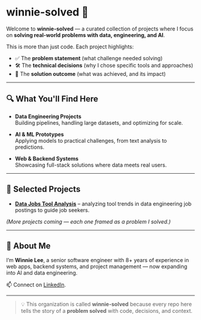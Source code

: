 # winnie-solved 🧩

Welcome to **winnie-solved** — a curated collection of projects where I focus on **solving real-world problems with data, engineering, and AI**.  

This is more than just code. Each project highlights:  
- ✅ The **problem statement** (what challenge needed solving)  
- 🛠️ The **technical decisions** (why I chose specific tools and approaches)  
- 🚀 The **solution outcome** (what was achieved, and its impact)  

---

## 🔍 What You'll Find Here

- **Data Engineering Projects**  
  Building pipelines, handling large datasets, and optimizing for scale.  

- **AI & ML Prototypes**  
  Applying models to practical challenges, from text analysis to predictions.  

- **Web & Backend Systems**  
  Showcasing full-stack solutions where data meets real users.  

---

## 🌟 Selected Projects
- [**Data Jobs Tool Analysis**](https://) – analyzing tool trends in data engineering job postings to guide job seekers.  

*(More projects coming — each one framed as a problem I solved.)*  

---

## 👋 About Me

I’m **Winnie Lee**, a senior software engineer with 8+ years of experience in web apps, backend systems, and project management — now expanding into AI and data engineering.  

📫 Connect on [LinkedIn](https://linkedin.com/in/3innielee).  

---

> 💡 This organization is called **winnie-solved** because every repo here tells the story of a **problem solved** with code, decisions, and context.

